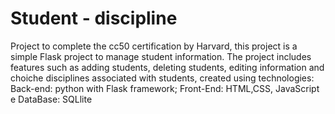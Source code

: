 # Student - discipline
Project to complete the cc50 certification by Harvard, this project is a simple Flask project to manage student information. The project includes features such as adding students, deleting students, editing information and choiche disciplines associated with students, created using technologies: Back-end: python with Flask framework; Front-End: HTML,CSS, JavaScript e DataBase: SQLlite

